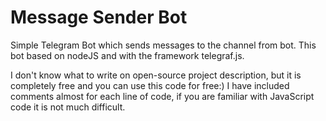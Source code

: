 # Message Sender Bot

Simple Telegram Bot which sends messages to the channel from bot.
This bot based on nodeJS and with the framework telegraf.js.

I don't know what to write on open-source project description, but it is completely free and you can use this code for free:)
I have included comments almost for each line of code, if you are familiar with JavaScript code it is not much difficult.
